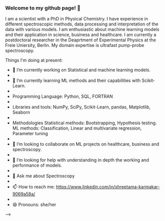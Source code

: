 ### Welcome to my github page! 👋

I am a scientist with a PhD in Physical Chemistry. I have experience in different spectroscopic methods, data processing and interpretation of the data with various models. I am enthusiastic about machine learning models and their application in science, business and healthcare. I am currently a postdoctoral researcher in the Deaprtment of Experimental Physics at the Freie Uniersity, Berlin. My domain expertise is ultrafast pump-probe spectroscopy. 

Things I'm doing at present:

- 🔭 I’m currently working on Statistical and machine learning models.
- 
- 🌱 I’m currently learning ML methods and their capabilities with Scikit-Learn.
- 
- Programming Language: Python,  SQL, FORTRAN
- 
- Libraries and tools: NumPy, SciPy, Scikit-Learn, pandas, Matplotlib, Seaborn
- 
- Methodologies Statistical methods: Bootstrapping, Hypothesis testing. ML methods: Classification, Linear and multivariate regression, Parameter tuning
- 
- 👯 I’m looking to collaborate on ML projects on healthcare, business and spectroscopy.
- 
- 🤔 I’m looking for help with understanding in depth the working and performance of models.
- 
- 💬 Ask me about Spectroscopy
- 
- 📫 How to reach me: https://www.linkedin.com/in/shreetama-karmakar-9069a58a/
- 
- 😄 Pronouns: she/her

-->
